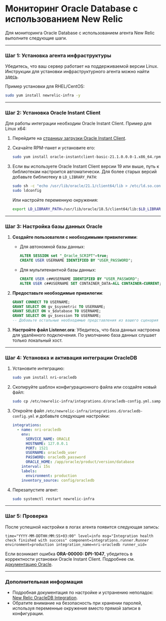 # Мониторинг Oracle Database с использованием New Relic

Для мониторинга Oracle Database с использованием агента New Relic выполните следующие шаги.

---

### Шаг 1: Установка агента инфраструктуры

Убедитесь, что ваш сервер работает на поддерживаемой версии Linux. Инструкции для установки инфраструктурного агента можно найти [здесь](https://docs.newrelic.com/docs/infrastructure/host-integrations/installation/install-infrastructure-host-integrations/#tarball).

Пример установки для RHEL/CentOS:
```bash
sudo yum install newrelic-infra -y
```

---

### Шаг 2: Установка Oracle Instant Client

Для работы интеграции необходим Oracle Instant Client. Пример для Linux x64:

1. Перейдите на [страницу загрузки Oracle Instant Client](https://www.oracle.com/database/technologies/instant-client/linux-x86-64-downloads.html).
2. Скачайте RPM-пакет и установите его:
   ```bash
   sudo yum install oracle-instantclient-basic-21.1.0.0.0-1.x86_64.rpm
   ```

3. Если вы используете Oracle Instant Client версии 19 или выше, путь к библиотекам настроится автоматически. Для более старых версий добавьте библиотеку в `LD_LIBRARY_PATH`:
   ```bash
   sudo sh -c "echo /usr/lib/oracle/21.1/client64/lib > /etc/ld.so.conf.d/oracle-instantclient.conf"
   sudo ldconfig
   ```

   Или настройте переменную окружения:
   ```bash
   export LD_LIBRARY_PATH=/usr/lib/oracle/18.5/client64/lib:$LD_LIBRARY_PATH
   ```

---

### Шаг 3: Настройка базы данных Oracle

1. **Создайте пользователя с необходимыми привилегиями**:
   - Для автономной базы данных:
     ```sql
     ALTER SESSION set "_Oracle_SCRIPT"=true;
     CREATE USER USERNAME IDENTIFIED BY "USER_PASSWORD";
     ```

   - Для мультитенантной базы данных:
     ```sql
     CREATE USER c##USERNAME IDENTIFIED BY "USER_PASSWORD";
     ALTER USER c##USERNAME SET CONTAINER_DATA=ALL CONTAINER=CURRENT;
     ```

2. **Предоставьте необходимые привилегии**:
   ```sql
   GRANT CONNECT TO USERNAME;
   GRANT SELECT ON gv_$sysmetric TO USERNAME;
   GRANT SELECT ON v_$database TO USERNAME;
   GRANT SELECT ON gv_$session TO USERNAME;
   -- Добавьте остальные необходимые представления из вашего сценария
   ```

3. **Настройте файл Listener.ora**:
   Убедитесь, что база данных настроена для удалённого подключения. По умолчанию база данных слушает только локальный хост.

---

### Шаг 4: Установка и активация интеграции OracleDB

1. Установите интеграцию:
   ```bash
   sudo yum install nri-oracledb
   ```

2. Скопируйте шаблон конфигурационного файла или создайте новый файл:
   ```bash
   sudo cp /etc/newrelic-infra/integrations.d/oracledb-config.yml.sample /etc/newrelic-infra/integrations.d/oracledb-config.yml
   ```

3. Откройте файл `/etc/newrelic-infra/integrations.d/oracledb-config.yml` и добавьте следующие настройки:
   ```yaml
   integrations:
     - name: nri-oracledb
       env:
         SERVICE_NAME: ORACLE
         HOSTNAME: 127.0.0.1
         PORT: 1521
         USERNAME: oracledb_user
         PASSWORD: oracledb_password
         ORACLE_HOME: /app/oracle/product/version/database
       interval: 15s
       labels:
         environment: production
       inventory_source: config/oracledb
   ```

4. Перезапустите агент:
   ```bash
   sudo systemctl restart newrelic-infra
   ```

---

### Шаг 5: Проверка

После успешной настройки в логах агента появится следующая запись:
```
time="YYYY-MM-DDTHH:MM:SS+03:00" level=info msg="Integration health check finished with success" component=integrations.runner.Runner environment=production integration_name=nri-oracledb runner_uid=
```

Если возникает ошибка **ORA-00000: DPI-1047**, убедитесь в корректности установки Oracle Instant Client. Подробнее см. [документацию Oracle](https://oracle.github.io/odpi/doc/installation.html#linux).

---

### Дополнительная информация

- Подробная документация по настройке и устранению неполадок: [New Relic OracleDB Integration](https://docs.newrelic.com/docs/infrastructure/host-integrations/host-integrations-list/oracle-database/oracle-database-integration/).
- Обратите внимание на безопасность при хранении паролей, используя переменные окружения вместо прямой записи в конфигурации.